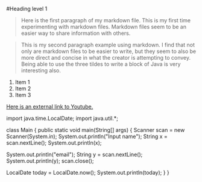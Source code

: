 #Heading level 1

> Here is the first paragraph of my markdown file. This is my first time experimenting with markdown files. Markdown files seem to be an easier way to 
share information with others.


> This is my second paragraph example using markdown. I find that not only are markdown files to be easier to write, but they seem to also be more direct and concise in what the creator is attempting to convey. Being able to use the three tildes to write a block of Java is very interesting also.

1. Item 1
1. Item 2
1. Item 3

[Here is an external link to Youtube.](https://www.youtube.com)


import java.time.LocalDate;
import java.util.*;



class Main {
  public static void main(String[] args) {
Scanner scan = new Scanner(System.in);
System.out.println("Input name");
String x = scan.nextLine();
System.out.println(x);



System.out.println("email");
String y = scan.nextLine();
System.out.println(y);
scan.close();

LocalDate today = LocalDate.now();
System.out.println(today);
  }
}
